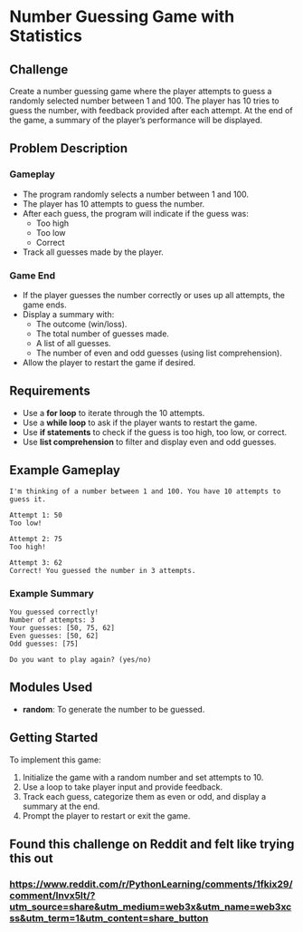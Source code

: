 # Number Guessing Game with Statistics

## Challenge

Create a number guessing game where the player attempts to guess a randomly selected number between 1 and 100. The player has 10 tries to guess the number, with feedback provided after each attempt. At the end of the game, a summary of the player’s performance will be displayed.

## Problem Description

### Gameplay
- The program randomly selects a number between 1 and 100.
- The player has 10 attempts to guess the number.
- After each guess, the program will indicate if the guess was:
  - Too high
  - Too low
  - Correct
- Track all guesses made by the player.

### Game End
- If the player guesses the number correctly or uses up all attempts, the game ends.
- Display a summary with:
  - The outcome (win/loss).
  - The total number of guesses made.
  - A list of all guesses.
  - The number of even and odd guesses (using list comprehension).
- Allow the player to restart the game if desired.

## Requirements
- Use a **for loop** to iterate through the 10 attempts.
- Use a **while loop** to ask if the player wants to restart the game.
- Use **if statements** to check if the guess is too high, too low, or correct.
- Use **list comprehension** to filter and display even and odd guesses.

## Example Gameplay

```plaintext
I'm thinking of a number between 1 and 100. You have 10 attempts to guess it.

Attempt 1: 50
Too low!

Attempt 2: 75
Too high!

Attempt 3: 62
Correct! You guessed the number in 3 attempts.
```

### Example Summary

```plaintext
You guessed correctly!
Number of attempts: 3
Your guesses: [50, 75, 62]
Even guesses: [50, 62]
Odd guesses: [75]

Do you want to play again? (yes/no)
```

## Modules Used
- **random**: To generate the number to be guessed.

## Getting Started

To implement this game:
1. Initialize the game with a random number and set attempts to 10.
2. Use a loop to take player input and provide feedback.
3. Track each guess, categorize them as even or odd, and display a summary at the end.
4. Prompt the player to restart or exit the game.

## Found this challenge on Reddit and felt like trying this out
### https://www.reddit.com/r/PythonLearning/comments/1fkix29/comment/lnvx5lt/?utm_source=share&utm_medium=web3x&utm_name=web3xcss&utm_term=1&utm_content=share_button